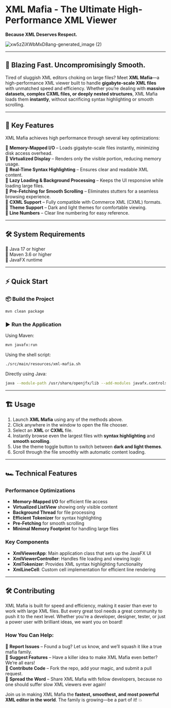 # XML Mafia - The Ultimate High-Performance XML Viewer
**Because XML Deserves Respect.**


![xw5zZiXWbMxD8ang-generated_image (2)](https://github.com/user-attachments/assets/9ecad2a0-297b-4d80-b7f3-b10f1f27134a)



---

## 🚀 Blazing Fast. Uncompromisingly Smooth.

Tired of sluggish XML editors choking on large files? Meet **XML Mafia**—a high-performance XML viewer built to handle **gigabyte-scale XML files** with unmatched speed and efficiency. Whether you’re dealing with **massive datasets, complex CXML files, or deeply nested structures**, XML Mafia loads them **instantly**, without sacrificing syntax highlighting or smooth scrolling.

---

## 🎯 Key Features

XML Mafia achieves high performance through several key optimizations:

🔹 **Memory-Mapped I/O** – Loads gigabyte-scale files instantly, minimizing disk access overhead.  
🔹 **Virtualized Display** – Renders only the visible portion, reducing memory usage.  
🔹 **Real-Time Syntax Highlighting** – Ensures clear and readable XML content.  
🔹 **Lazy Loading & Background Processing** – Keeps the UI responsive while loading large files.  
🔹 **Pre-Fetching for Smooth Scrolling** – Eliminates stutters for a seamless browsing experience.  
🔹 **CXML Support** – Fully compatible with Commerce XML (CXML) formats.  
🔹 **Theme Support** – Dark and light themes for comfortable viewing.  
🔹 **Line Numbers** – Clear line numbering for easy reference.  

---

## 🛠️ System Requirements

🔹 Java 17 or higher  
🔹 Maven 3.6 or higher  
🔹 JavaFX runtime  

---

## ⚡ Quick Start

### 📦 Build the Project

```bash
mvn clean package
```

### ▶️ Run the Application

Using Maven:
```bash
mvn javafx:run
```

Using the shell script:
```bash
./src/main/resources/xml-mafia.sh
```

Directly using Java:
```bash
java --module-path /usr/share/openjfx/lib --add-modules javafx.controls,javafx.fxml,javafx.web,javafx.graphics -jar target/xml-mafia.jar
```

---

## 🏗 Usage

1. Launch **XML Mafia** using any of the methods above.  
2. Click anywhere in the window to open the file chooser.  
3. Select an **XML** or **CXML** file.  
4. Instantly browse even the largest files with **syntax highlighting** and **smooth scrolling**.  
5. Use the theme toggle button to switch between **dark and light themes**.  
6. Scroll through the file smoothly with automatic content loading.  

---

## 🏎 Technical Features

### Performance Optimizations

- **Memory-Mapped I/O** for efficient file access  
- **Virtualized ListView** showing only visible content  
- **Background Thread** for file processing  
- **Efficient Tokenizer** for syntax highlighting  
- **Pre-Fetching** for smooth scrolling  
- **Minimal Memory Footprint** for handling large files  

### Key Components

- **XmlViewerApp**: Main application class that sets up the JavaFX UI  
- **XmlViewerController**: Handles file loading and viewing logic  
- **XmlTokenizer**: Provides XML syntax highlighting functionality  
- **XmlLineCell**: Custom cell implementation for efficient line rendering  

---

## 🛠 Contributing

XML Mafia is built for speed and efficiency, making it easier than ever to work with large XML files. But every great tool needs a great community to push it to the next level. Whether you're a developer, designer, tester, or just a power user with brilliant ideas, we want you on board!

### How You Can Help:

🔹 **Report Issues** – Found a bug? Let us know, and we’ll squash it like a true mafia family.  
🔹 **Suggest Features** – Have a killer idea to make XML Mafia even better? We’re all ears!  
🔹 **Contribute Code** – Fork the repo, add your magic, and submit a pull request.  
🔹 **Spread the Word** – Share XML Mafia with fellow developers, because no one should suffer slow XML viewers ever again!  

Join us in making XML Mafia the **fastest, smoothest, and most powerful XML editor in the world**. The family is growing—be a part of it! 💥

